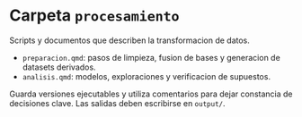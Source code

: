 # Carpeta `procesamiento`

Scripts y documentos que describen la transformacion de datos.

- `preparacion.qmd`: pasos de limpieza, fusion de bases y generacion de datasets derivados.
- `analisis.qmd`: modelos, exploraciones y verificacion de supuestos.

Guarda versiones ejecutables y utiliza comentarios para dejar constancia de decisiones clave. Las salidas deben escribirse en `output/`.
